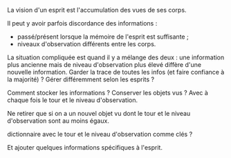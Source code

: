 La vision d'un esprit est l'accumulation des vues de ses corps.

Il peut y avoir parfois discordance des informations :
 - passé/présent lorsque la mémoire de l'esprit est suffisante ;
 - niveaux d'observation différents entre les corps.

La situation compliquée est quand il y a mélange des deux : une information plus ancienne mais de niveau d'observation plus élevé diffère d'une nouvelle information.
Garder la trace de toutes les infos (et faire confiance à la majorité) ?
Gérer différemment selon les esprits ?


Comment stocker les informations ?
Conserver les objets vus ? Avec à chaque fois le tour et le niveau d'observation.

Ne retirer que si on a un nouvel objet vu dont le tour et le niveau d'observation sont au moins égaux.

dictionnaire avec le tour et le niveau d'observation comme clés ?

Et ajouter quelques informations spécifiques à l'esprit.
